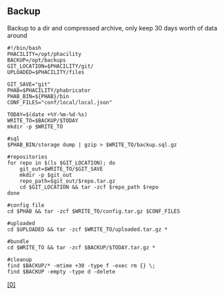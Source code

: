 Backup
---

Backup to a dir and compressed archive, only keep 30 days worth of data around
```
#!/bin/bash
PHACILITY=/opt/phacility
BACKUP=/opt/backups
GIT_LOCATION=$PHACILITY/git/
UPLOADED=$PHACILITY/files

GIT_SAVE="git"
PHAB=$PHACILITY/phabricator
PHAB_BIN=${PHAB}/bin
CONF_FILES="conf/local/local.json"

TODAY=$(date +%Y-%m-%d-%s)
WRITE_TO=$BACKUP/$TODAY
mkdir -p $WRITE_TO

#sql
$PHAB_BIN/storage dump | gzip > $WRITE_TO/backup.sql.gz

#repositories
for repo in $(ls $GIT_LOCATION); do
	git_out=$WRITE_TO/$GIT_SAVE
	mkdir -p $git_out
	repo_path=$git_out/$repo.tar.gz
	cd $GIT_LOCATION && tar -zcf $repo_path $repo
done

#config file
cd $PHAB && tar -zcf $WRITE_TO/config.tar.gz $CONF_FILES

#uploaded
cd $UPLOADED && tar -zcf $WRITE_TO/uploaded.tar.gz *

#bundle
cd $WRITE_TO && tar -zcf $BACKUP/$TODAY.tar.gz *

#cleanup
find $BACKUP/* -mtime +30 -type f -exec rm {} \;
find $BACKUP -empty -type d -delete
```

[[0]](https://secure.phabricator.com/book/phabricator/article/configuring_backups/)
